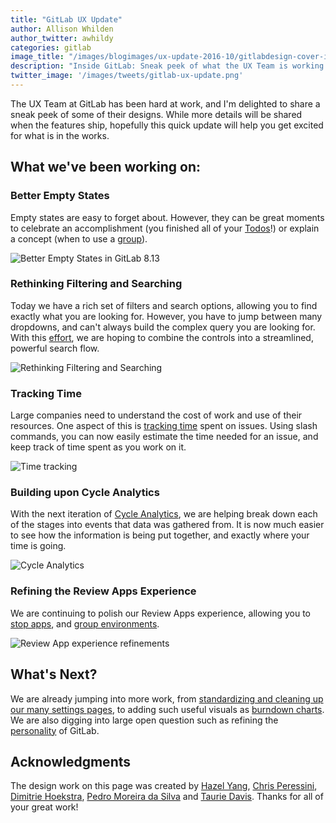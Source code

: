 ```yaml
---
title: "GitLab UX Update"
author: Allison Whilden
author_twitter: awhildy
categories: gitlab
image_title: "/images/blogimages/ux-update-2016-10/gitlabdesign-cover-image.jpg"
description: "Inside GitLab: Sneak peek of what the UX Team is working on"
twitter_image: '/images/tweets/gitlab-ux-update.png'
---
```


The UX Team at GitLab has been hard at work, and I'm delighted to share a sneak peek of some of their designs. While more details will be shared when the features ship, hopefully this quick update will help you get excited for what is in the works.

<!-- more -->

## What we've been working on:

### Better Empty States

Empty states are easy to forget about. However, they can be great moments to celebrate an accomplishment (you finished all of your [Todos][todo-empty-state]!) or explain a concept (when to use a [group][group-empty-state]). 

![Better Empty States in GitLab 8.13](/images/blogimages/ux-update-2016-10/empty-states.png)

### Rethinking Filtering and Searching

Today we have a rich set of filters and search options, allowing you to find exactly what you are looking for. However, you have to jump between many dropdowns, and can't always build the complex query you are looking for. With this [effort][rethinking-filters], we are hoping to combine the controls into a streamlined, powerful search flow.

![Rethinking Filtering and Searching](/images/blogimages/ux-update-2016-10/rethinking-filtering.png)

### Tracking Time

Large companies need to understand the cost of work and use of their resources. One aspect of this is [tracking time][time-tracking] spent on issues. Using slash commands, you can now easily estimate the time needed for an issue, and keep track of time spent as you work on it.

![Time tracking](/images/blogimages/ux-update-2016-10/time-tracking.png)

### Building upon Cycle Analytics

With the next iteration of [Cycle Analytics][cycle-analytics], we are helping break down each of the stages into events that data was gathered from. It is now much easier to see how the information is being put together, and exactly where your time is going.

![Cycle Analytics](/images/blogimages/ux-update-2016-10/cycle-analytics-v2.png)

### Refining the Review Apps Experience

We are continuing to polish our Review Apps experience, allowing you to [stop apps][stop-review-apps], and [group environments][group-environments]. 

![Review App experience refinements](/images/blogimages/ux-update-2016-10/review-apps.png)

## What's Next?

We are already jumping into more work, from [standardizing and cleaning up our many settings pages][settings], to adding such useful visuals as [burndown charts][burndown]. We are also digging into large open question such as refining the [personality][personality] of GitLab. 

## Acknowledgments

The design work on this page was created by [Hazel Yang][hazel], [Chris Peressini][chris], [Dimitrie Hoekstra][dimitrie], [Pedro Moreira da Silva][pedro] and [Taurie Davis][taurie]. Thanks for all of your great work!




<!-- identifiers --> 
[burndown]: https://gitlab.com/gitlab-org/gitlab-ee/issues/91
[chris]: https://twitter.com/ChrisPeressini
[cycle-analytics]: https://gitlab.com/gitlab-org/gitlab-ce/issues/22458
[dimitrie]: https://twitter.com/dimitrieh
[group-empty-state]: https://gitlab.com/gitlab-org/gitlab-ce/issues/20829
[group-environments]: https://gitlab.com/gitlab-org/gitlab-ce/issues/22539
[hazel]: https://twitter.com/hazelyuyang
[pedro]: https://twitter.com/pedromscom
[personality]: https://gitlab.com/gitlab-org/gitlab-ce/issues/22192
[rethinking-filters]: https://gitlab.com/gitlab-org/gitlab-ce/issues/21747
[settings]: https://gitlab.com/gitlab-org/gitlab-ce/issues/22171
[stop-review-apps]: https://gitlab.com/gitlab-org/gitlab-ce/issues/22191
[taurie]: https://twitter.com/tauried
[time-tracking]: https://gitlab.com/gitlab-org/gitlab-ee/issues/985
[todo-empty-state]: https://gitlab.com/gitlab-org/gitlab-ce/issues/20833